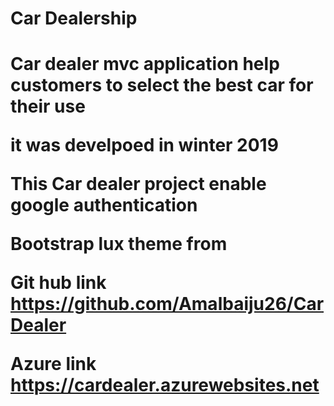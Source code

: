 <h1>Car Dealership<h1>

<p>Car dealer mvc application help customers to select the best car for their use</p>
<p>it was develpoed in winter 2019 </p>
<p>This Car dealer project enable google authentication</p>
<p>Bootstrap lux theme from <a href="https://bootswatch.com/lux/"></a></p>
<p> Git hub link <a href="https://github.com/Amalbaiju26/CarDealer"> https://github.com/Amalbaiju26/CarDealer </a></p>
    <p> Azure link <a href="https://cardealer.azurewebsites.net"> https://cardealer.azurewebsites.net </a></p>